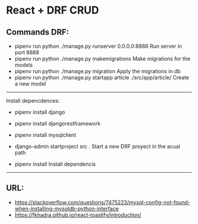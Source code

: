 # React + DRF CRUD

## Commands DRF:

- pipenv run python ./manage.py runserver 0.0.0.0:8888    Run server in port 8888
- pipenv run python ./manage.py makemigrations   Make migrations for the models
- pipenv run python ./manage.py migration        Apply the migrations in db
- pipenv run python ./manage.py startapp article ./src/app/article/      Create a new model 

---

Install depencdences:
- pipenv install django
- pipenv install djangorestframework
- pipenv install mysqlclient
- django-admin startproject src .  Start a new DRF proyect in the acual path

- pipenv install   Install dependencis


---

## URL: 

- https://stackoverflow.com/questions/7475223/mysql-config-not-found-when-installing-mysqldb-python-interface
- https://fkhadra.github.io/react-toastify/introduction/